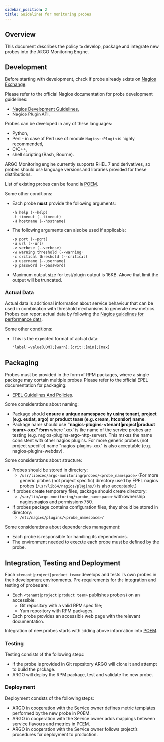 ```yaml
---
sidebar_position: 2
title: Guidelines for monitoring probes
---
```


## Overview

This document describes the policy to develop, package and integrate new probes into the ARGO Monitoring Engine.

## Development

Before starting with development, check if probe already exists on [Nagios Exchange](https://exchange.nagios.org/).

Please refer to the official Nagios documentation for probe development guidelines:

* [Nagios Development Guidelines](https://nagios-plugins.org/doc/guidelines.html),
* [Nagios Plugin API](https://assets.nagios.com/downloads/nagioscore/docs/nagioscore/4/en/pluginapi.html).

Probes can be developed in any of these languages:

* Python,
* Perl - in case of Perl use of module `Nagios::Plugin` is highly recommended,
* C/C++,
* shell scripting (Bash, Bourne).

ARGO Monitoring engine currently supports RHEL 7 and derivatives, so probes should use language versions and libraries provided for these distributions.

List of existing probes can be found in [POEM](https://poem.argo.grnet.gr/ui/public_probes/).

Some other conditions:

* Each probe **must** provide the following arguments:

    ```
    -h help (--help)
    -t timeout (--timeout)
    -H hostname (--hostname)
    ```

* The following arguments can also be used if applicable:

    ```
    -p port (--port)
    -u url (--url)
    -v verbose (--verbose)
    -w warning threshold (--warning)
    -c critical threshold (--critical)
    -u username (--username)
    -p password (--password)
    ```

* Maximum output size for test/plugin output is 16KB. Above that limit the output will be truncated.

### Actual Data

Actual data is additional information about service behaviour that can be used in combination with threshold mechanisms to generate new metrics. Probes can report actual data by following the [Nagios guidelines for performance data](https://nagios-plugins.org/doc/guidelines.html#AEN200).

Some other conditions:

* This is the expected format of actual data:

    ```
    'label'=value[UOM];[warn];[crit];[min];[max]
    ```

## Packaging

Probes must be provided in the form of RPM packages, where a single package may contain multiple probes. Please refer to the official EPEL documentation for packaging:

* [EPEL Guidelines And Policies](http://fedoraproject.org/wiki/EPEL/GuidelinesAndPolicies).

Some considerations about naming:

* Package should **ensure a unique namespace by using tenant, project (e.g. eudat, argo) or product team (e.g. cream, htcondor) name**.
* Package name should use **"nagios-plugins-<tenant|project|product team>-xxx" form** where 'xxx' is the name of the service probes are testing (e.g. nagios-plugins-argo-http-server). This makes the name consistent with other nagios plugins. For more generic probes (not project specific) name "nagios-plugins-xxx" is also acceptable (e.g. nagios-plugins-webdav).

Some considerations about structure:

* Probes should be stored in directory:
    * `/usr/libexec/argo-monitoring/probes/<probe_namespace>` (For more generic probes (not project specific) directory used by EPEL nagios probes (`/usr/lib64/nagios/plugins/`) is also acceptable.)
* If probes create temporary files, package should create directory:
    * `/var/lib/argo-monitoring/<probe_namespace>` with ownership nagios:nagios and permissions 750.
* If probes package contains configuration files, they should be stored in directory:
    * `/etc/nagios/plugins/<probe_namespace>/`

Some considerations about dependencies management:

* Each probe is responsible for handling its dependencies.
* The environment needed to execute each probe must be defined by the probe.

## Integration, Testing and Deployment

Each `<tenant|project|product team>` develops and tests its own probes in their development environments. Pre-requirements for the integration and testing of probes are:

* Each `<tenant|project|product team>` publishes probe(s) on an accessible:
    * Git repository with a valid RPM spec file;
    * Yum repository with RPM packages.
* Each probe provides an accessible web page with the relevant documentation.

Integration of new probes starts with adding above information into [POEM](http://argoeu.github.io/poem/v1/).

### Testing

Testing consists of the following steps:

* If the probe is provided in Git repository ARGO will clone it and attempt to build the package.
* ARGO will deploy the RPM package, test and validate the new probe.

### Deployment

Deployment consists of the following steps:

* ARGO in cooperation with the Service owner defines metric templates performed by the new probe in POEM.
* ARGO in cooperation with the Service owner adds mappings between service flavours and metrics in POEM.
* ARGO in cooperation with the Service owner follows project’s procedures for deployment to production.
